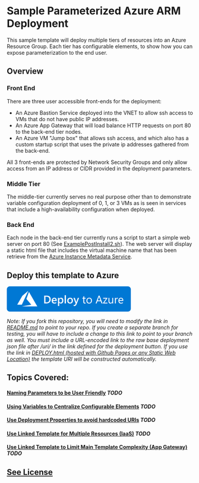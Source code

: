 # Sample Parameterized Azure ARM Deployment

This sample template will deploy multiple tiers of resources into an Azure Resource Group.  Each tier has configurable elements, to show how you can expose parameterization to the end user.

## Overview

### Front End
There are three user accessible front-ends for the deployment:
* An Azure Bastion Service deployed into the VNET to allow ssh access to VMs that do not have public IP addresses.
* An Azure App Gateway that will load balance HTTP requests on port 80 to the back-end tier nodes.
* An Azure VM "Jump box" that allows ssh access, and which also has a custom startup script that uses the private ip addresses gathered from the back-end.

All 3 front-ends are protected by Network Security Groups and only allow access from an IP address or CIDR provided in the deployment parameters.

### Middle Tier
The middle-tier currently serves no real purpose other than to demonstrate variable configuration deployment of 0, 1, or 3 VMs as is seen in services that include a high-availability configuration when deployed.

### Back End
Each node in the back-end tier currently runs a script to start a simple web server on port 80 (See [ExamplePostInstall2.sh](scripts/ExamplePostInstall2.sh)).  The web server will display a static html file that includes the virtual machine name that has been retrieve from the [Azure Instance Metadata Service](https://docs.microsoft.com/en-us/azure/virtual-machines/windows/instance-metadata-service).

## Deploy this template to Azure
[![Deploy to Azure](https://raw.githubusercontent.com/Azure/azure-quickstart-templates/master/1-CONTRIBUTION-GUIDE/images/deploytoazure.svg?sanitize=true "Deploy to Azure Button")](https://portal.azure.com/#create/Microsoft.Template/uri/https%3A%2F%2Fraw.githubusercontent.com%2Fhallihan%2Farm-examples%2Fmain%2Fazuredeploy.json)

*Note: If you fork this repository, you will need to modify the link in [README.md](README.md) to point to your repo.  If you create a separate branch for testing, you will have to include a change to this link to point to your branch as well. You must include a URL-encoded link to the raw base deployment json file after /uri/ in the link defined for the deployment button. If you use the link in [DEPLOY.html (hosted with Github Pages or any Static Web Location)](https://hallihan.github.io/arm-examples/DEPLOY.html) the template URI will be constructed automatically.* 

## Topics Covered:

#### [Naming Parameters to be User Friendly](detail/UserFriendlyParameters.md) *TODO*
#### [Using Variables to Centralize Configurable Elements](detail/ComplexVariables.md) *TODO*
#### [Use Deployment Properties to avoid hardcoded URIs](detail/TemplateLink.md) *TODO*
#### [Use Linked Template for Multiple Resources (IaaS)](detail/VMTemplate.md) *TODO*
#### [Use Linked Template to Limit Main Template Complexity (App Gateway)](detail/AGTemplate.md) *TODO*

## [See License](LICENSE)